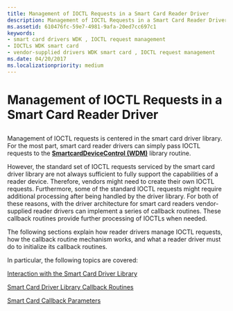 ```yaml
---
title: Management of IOCTL Requests in a Smart Card Reader Driver
description: Management of IOCTL Requests in a Smart Card Reader Driver
ms.assetid: 610476fc-59e7-4981-9afa-20ed7cc697c1
keywords:
- smart card drivers WDK , IOCTL request management
- IOCTLs WDK smart card
- vendor-supplied drivers WDK smart card , IOCTL request management
ms.date: 04/20/2017
ms.localizationpriority: medium
---
```


# Management of IOCTL Requests in a Smart Card Reader Driver


## <span id="_ntovr_management_of_ioctl_requests_in_a_smart_card_reader_driver"></span><span id="_NTOVR_MANAGEMENT_OF_IOCTL_REQUESTS_IN_A_SMART_CARD_READER_DRIVER"></span>


Management of IOCTL requests is centered in the smart card driver library. For the most part, smart card reader drivers can simply pass IOCTL requests to the [**SmartcardDeviceControl (WDM)**](https://msdn.microsoft.com/library/windows/hardware/ff548939) library routine.

However, the standard set of IOCTL requests serviced by the smart card driver library are not always sufficient to fully support the capabilities of a reader device. Therefore, vendors might need to create their own IOCTL requests. Furthermore, some of the standard IOCTL requests might require additional processing after being handled by the driver library. For both of these reasons, with the driver architecture for smart card readers vendor-supplied reader drivers can implement a series of callback routines. These callback routines provide further processing of IOCTLs when needed.

The following sections explain how reader drivers manage IOCTL requests, how the callback routine mechanism works, and what a reader driver must do to initialize its callback routines.

In particular, the following topics are covered:

[Interaction with the Smart Card Driver Library](interaction-with-the-smart-card-driver-library.md)

[Smart Card Driver Library Callback Routines](smart-card-driver-library-callback-routines.md)

[Smart Card Callback Parameters](smart-card-callback-parameters.md)

 

 





